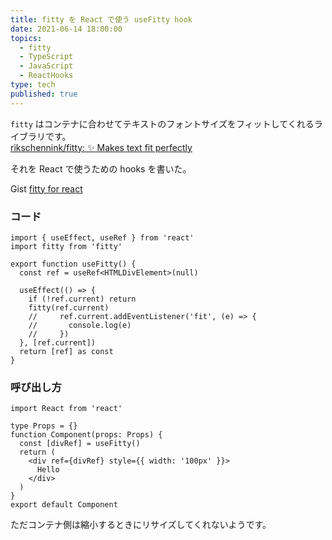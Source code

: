 ```yaml
---
title: fitty を React で使う useFitty hook
date: 2021-06-14 18:00:00
topics:
  - fitty
  - TypeScript
  - JavaScript
  - ReactHooks
type: tech
published: true
---
```


`fitty` はコンテナに合わせてテキストのフォントサイズをフィットしてくれるライブラリです。  
[rikschennink/fitty: ✨ Makes text fit perfectly](https://github.com/rikschennink/fitty)

それを React で使うための hooks を書いた。

Gist [fitty for react](https://gist.github.com/elzup/f7805a581fea36355d1e1c8ee953b50c)

### コード

```tsx
import { useEffect, useRef } from 'react'
import fitty from 'fitty'

export function useFitty() {
  const ref = useRef<HTMLDivElement>(null)

  useEffect(() => {
    if (!ref.current) return
    fitty(ref.current)
    //     ref.current.addEventListener('fit', (e) => {
    //       console.log(e)
    //     })
  }, [ref.current])
  return [ref] as const
}
```

### 呼び出し方

```tsx
import React from 'react'

type Props = {}
function Component(props: Props) {
  const [divRef] = useFitty()
  return (
    <div ref={divRef} style={{ width: '100px' }}>
      Hello
    </div>
  )
}
export default Component
```

ただコンテナ側は縮小するときにリサイズしてくれないようです。
